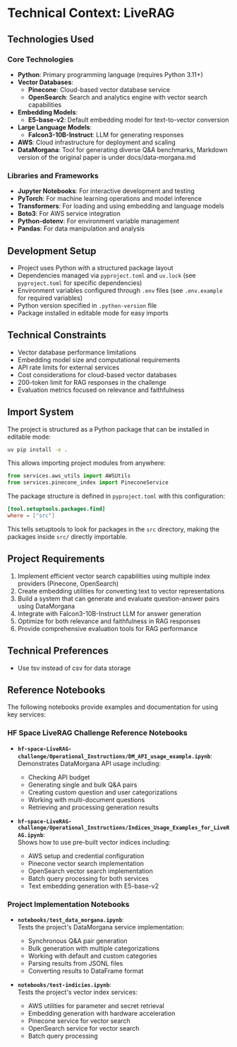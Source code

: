 # Technical Context: LiveRAG

## Technologies Used

### Core Technologies

- **Python**: Primary programming language (requires Python 3.11+)
- **Vector Databases**:
  - **Pinecone**: Cloud-based vector database service
  - **OpenSearch**: Search and analytics engine with vector search capabilities
- **Embedding Models**: 
  - **E5-base-v2**: Default embedding model for text-to-vector conversion
- **Large Language Models**:
  - **Falcon3-10B-Instruct**: LLM for generating responses
- **AWS**: Cloud infrastructure for deployment and scaling
- **DataMorgana**: Tool for generating diverse Q&A benchmarks, Markdown version of the original paper is under docs/data-morgana.md

### Libraries and Frameworks

- **Jupyter Notebooks**: For interactive development and testing
- **PyTorch**: For machine learning operations and model inference
- **Transformers**: For loading and using embedding and language models
- **Boto3**: For AWS service integration
- **Python-dotenv**: For environment variable management
- **Pandas**: For data manipulation and analysis

## Development Setup

- Project uses Python with a structured package layout
- Dependencies managed via `pyproject.toml` and `uv.lock` (see `pyproject.toml` for specific dependencies)
- Environment variables configured through `.env` files (see `.env.example` for required variables)
- Python version specified in `.python-version` file
- Package installed in editable mode for easy imports

## Technical Constraints

- Vector database performance limitations
- Embedding model size and computational requirements
- API rate limits for external services
- Cost considerations for cloud-based vector databases
- 200-token limit for RAG responses in the challenge
- Evaluation metrics focused on relevance and faithfulness

## Import System

The project is structured as a Python package that can be installed in editable mode:

```bash
uv pip install -e .
```

This allows importing project modules from anywhere:

```python
from services.aws_utils import AWSUtils
from services.pinecone_index import PineconeService
```

The package structure is defined in `pyproject.toml` with this configuration:

```toml
[tool.setuptools.packages.find]
where = ["src"]
```

This tells setuptools to look for packages in the `src` directory, making the packages inside `src/` directly importable.

## Project Requirements

1. Implement efficient vector search capabilities using multiple index providers (Pinecone, OpenSearch)
2. Create embedding utilities for converting text to vector representations
3. Build a system that can generate and evaluate question-answer pairs using DataMorgana
4. Integrate with Falcon3-10B-Instruct LLM for answer generation
5. Optimize for both relevance and faithfulness in RAG responses
6. Provide comprehensive evaluation tools for RAG performance

## Technical Preferences

- Use tsv instead of csv for data storage

## Reference Notebooks

The following notebooks provide examples and documentation for using key services:

### HF Space LiveRAG Challenge Reference Notebooks

- **`hf-space-LiveRAG-challenge/Operational_Instructions/DM_API_usage_example.ipynb`**:  
  Demonstrates DataMorgana API usage including:
  - Checking API budget
  - Generating single and bulk Q&A pairs
  - Creating custom question and user categorizations
  - Working with multi-document questions
  - Retrieving and processing generation results

- **`hf-space-LiveRAG-challenge/Operational_Instructions/Indices_Usage_Examples_for_LiveRAG.ipynb`**:  
  Shows how to use pre-built vector indices including:
  - AWS setup and credential configuration
  - Pinecone vector search implementation
  - OpenSearch vector search implementation
  - Batch query processing for both services
  - Text embedding generation with E5-base-v2

### Project Implementation Notebooks

- **`notebooks/test_data_morgana.ipynb`**:  
  Tests the project's DataMorgana service implementation:
  - Synchronous Q&A pair generation
  - Bulk generation with multiple categorizations
  - Working with default and custom categories
  - Parsing results from JSONL files
  - Converting results to DataFrame format

- **`notebooks/test-indicies.ipynb`**:  
  Tests the project's vector index services:
  - AWS utilities for parameter and secret retrieval
  - Embedding generation with hardware acceleration
  - Pinecone service for vector search
  - OpenSearch service for vector search
  - Batch query processing
